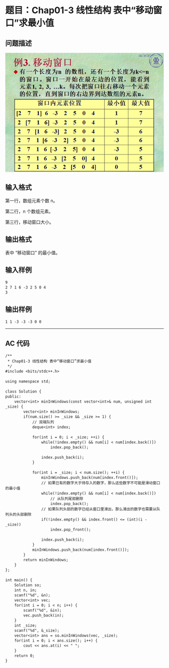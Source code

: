 # 题目：Chap01-3 线性结构 表中“移动窗口”求最小值

## 问题描述
![](title_chap01-3.png)
## 输入格式
第一行，数组元素个数 n。

第二行，n 个数组元素。

第三行，移动窗口大小。
## 输出格式
表中 “移动窗口” 的最小值。
## 输入样例
	9
	2 7 1 6 -3 2 5 0 4
	3

## 输出样例
	1 1 -3 -3 -3 0 0

----

## AC 代码

	/**
	 * Chap01-3 线性结构 表中“移动窗口”求最小值
	 */
	#include <bits/stdc++.h>
	
	using namespace std;
	
	class Solution {
	public:
	    vector<int> minInWindows(const vector<int>& num, unsigned int _size) {
	        vector<int> minInWindows;
	        if(num.size() >= _size && _size >= 1) {
	            // 双端队列
	            deque<int> index;
	
	            for(int i = 0; i < _size; ++i) {
	                while(!index.empty() && num[i] < num[index.back()])
	                    index.pop_back();
	
	                index.push_back(i);
	            }
	
	            for(int i = _size; i < num.size(); ++i) {
	                minInWindows.push_back(num[index.front()]);
	                // 如果已有的数字大于待存入的数字，那么这些数字不可能是滑动窗口的最小值
	                while(!index.empty() && num[i] < num[index.back()])
	                    // 从队列尾部删除
	                    index.pop_back();
	                // 如果队列头部的数字已经从窗口里滑出，那么滑出的数字也需要从队列头的头部删除
	                if(!index.empty() && index.front() <= (int)(i - _size))
	                    index.pop_front();
	
	                index.push_back(i);
	            }
	            minInWindows.push_back(num[index.front()]);
	        }
	        return minInWindows;
	    }
	};
	
	int main() {
	    Solution so;
	    int n, in;
	    scanf("%d", &n);
	    vector<int> vec;
	    for(int i = 0; i < n; i++) {
	        scanf("%d", &in);
	        vec.push_back(in);
	    }
	    int _size;
	    scanf("%d", &_size);
	    vector<int> ans = so.minInWindows(vec, _size);
	    for(int i = 0; i < ans.size(); i++) {
	        cout << ans.at(i) << " ";
	    }
	    return 0;
	}
